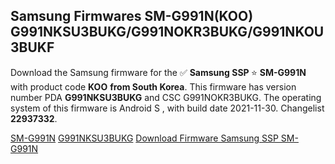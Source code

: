 <h2>Samsung Firmwares SM-G991N(KOO) G991NKSU3BUKG/G991NOKR3BUKG/G991NKOU3BUKF</h2>
Download the Samsung firmware for the ✅ <strong>Samsung SSP </strong> ⭐ <strong>SM-G991N</strong> with product code <strong>KOO</strong> <strong> from South Korea</strong>. This firmware has version number PDA <strong>G991NKSU3BUKG</strong> and CSC G991NOKR3BUKG. The operating system of this firmware is Android S , with build date 2021-11-30. Changelist <strong>22937332</strong>.


[SM-G991N](https://samfirm.shop/samsung/model/SM-G991N)
[G991NKSU3BUKG](https://samfirm.shop/samsung/pda/G991NKSU3BUKG)
[Download Firmware Samsung SSP SM-G991N](https://samfirm.shop/samsung/firmware/478893)
